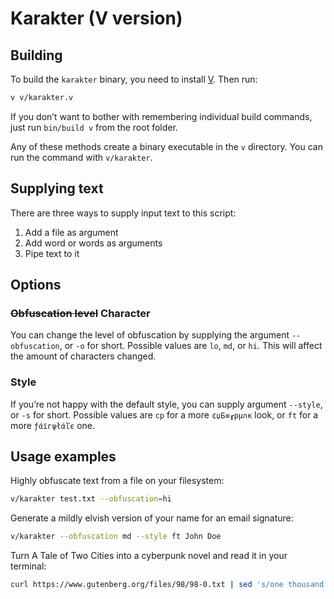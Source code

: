 # Karakter (V version)

## Building

To build the `karakter` binary, you need to install [V](https://vlang.io). Then run:

```bash
v v/karakter.v
```

If you don’t want to bother with remembering individual build commands, just run `bin/build v` from the root folder.

Any of these methods create a binary executable in the `v` directory. You can run the command with `v/karakter`.

## Supplying text

There are three ways to supply input text to this script:

  1) Add a file as argument
  2) Add word or words as arguments
  3) Pipe text to it

## Options

### ~~Obfuscation level~~ Character

You can change the level of obfuscation by supplying the argument `--obfuscation`, or `-o` for short. Possible values are `lo`, `md`, or `hi`. This will affect the amount of characters changed.

### Style

If you’re not happy with the default style, you can supply argument `--style`, or `-s` for short. Possible values are `cp` for a more `¢џБ≡┎pμ∩κ` look, or `ft` for a more `ƒάїгψłάľє` one.

## Usage examples

Highly obfuscate text from a file on your filesystem:

```bash
v/karakter test.txt --obfuscation=hi
```

Generate a mildly elvish version of your name for an email signature:

```bash
v/karakter --obfuscation md --style ft John Doe
```

Turn A Tale of Two Cities into a cyberpunk novel and read it in your terminal:

```bash
curl https://www.gutenberg.org/files/98/98-0.txt | sed 's/one thousand seven/two thousand seven/g' | tr a-z A-Z | v/karakter -o md -s cp | less
```
